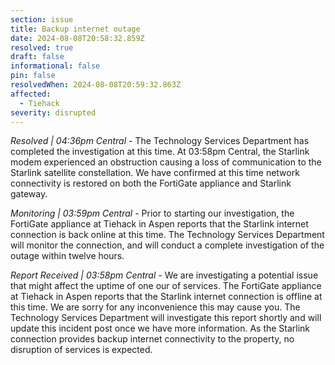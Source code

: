 ```yaml
---
section: issue
title: Backup internet outage
date: 2024-08-08T20:58:32.859Z
resolved: true
draft: false
informational: false
pin: false
resolvedWhen: 2024-08-08T20:59:32.863Z
affected:
  - Tiehack
severity: disrupted
---
```

*Resolved | 04:36pm Central* - The Technology Services Department has completed the investigation at this time. At 03:58pm Central, the Starlink modem experienced an obstruction causing a loss of communication to the Starlink satellite constellation. We have confirmed at this time network connectivity is restored on both the FortiGate appliance and Starlink gateway.

*Monitoring | 03:59pm Central* - Prior to starting our investigation, the FortiGate appliance at Tiehack in Aspen reports that the Starlink internet connection is back online at this time. The Technology Services Department will monitor the connection, and will conduct a complete investigation of the outage within twelve hours.

*Report Received | 03:58pm Central* - We are investigating a potential issue that might affect the uptime of one our of services. The FortiGate appliance at Tiehack in Aspen reports that the Starlink internet connection is offline at this time. We are sorry for any inconvenience this may cause you. The Technology Services Department will investigate this report shortly and will update this incident post once we have more information. As the Starlink connection provides backup internet connectivity to the property, no disruption of services is expected.